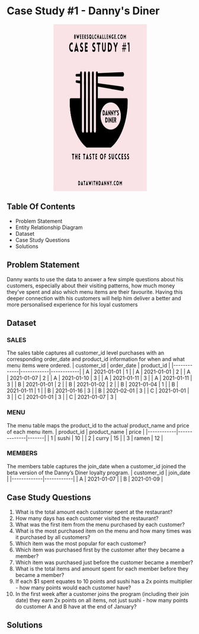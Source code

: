 # Case Study #1 - Danny's Diner
<img src="https://github.com/tony1523/SQL/blob/main/8_Week%20_SQL_Challenge/img/case_study_1_pic.png"  width="450" height="450" style="display: block;margin-left: auto;margin-right: auto;width: 50%">

## Table Of Contents
* Problem Statement
* Entity Relationship Diagram
* Dataset
* Case Study Questions
* Solutions

## Problem Statement 
Danny wants to use the data to answer a few simple questions about his
customers, especially about their visiting patterns, how much money they’ve
spent and also which menu items are their favourite. Having this deeper
connection with his customers will help him deliver a better and more
personalised experience for his loyal customers

## Dataset

### SALES
The sales table captures all customer_id level purchases with an corresponding order_date and product_id information for when and what menu items were ordered.
| customer_id | order_date | product_id |
|-------------|------------|------------|
| A           | 2021-01-01 | 1          |
| A           | 2021-01-01 | 2          |
| A           | 2021-01-07 | 2          |
| A           | 2021-01-10 | 3          |
| A           | 2021-01-11 | 3          |
| A           | 2021-01-11 | 3          |
| B           | 2021-01-01 | 2          |
| B           | 2021-01-02 | 2          |
| B           | 2021-01-04 | 1          |
| B           | 2021-01-11 | 1          |
| B           | 2021-01-16 | 3          |
| B           | 2021-02-01 | 3          |
| C           | 2021-01-01 | 3          |
| C           | 2021-01-01 | 3          |
| C           | 2021-01-07 | 3          |

### MENU
The menu table maps the product_id to the actual product_name and price of each menu item.
| product_id | product_name | price |
|------------|--------------|-------|
| 1          | sushi        | 10    |
| 2          | curry        | 15    |
| 3          | ramen        | 12    |

### MEMBERS
The members table captures the join_date when a customer_id joined the beta version of the Danny’s Diner loyalty program.
| customer_id | join_date  |
|-------------|------------|
| A           | 2021-01-07 |
| B           | 2021-01-09 |

## Case Study Questions
1. What is the total amount each customer spent at the restaurant?
2. How many days has each customer visited the restaurant?
3. What was the first item from the menu purchased by each customer?
4. What is the most purchased item on the menu and how many times was it purchased by all customers?
5. Which item was the most popular for each customer?
6. Which item was purchased first by the customer after they became a member?
7. Which item was purchased just before the customer became a member?
8. What is the total items and amount spent for each member before they became a member?
9. If each $1 spent equates to 10 points and sushi has a 2x points multiplier - how many points would each customer have?
10. In the first week after a customer joins the program (including their join date) they earn 2x points on all items, not just sushi - how many points do customer A and B have at the end of January?
## Solutions
